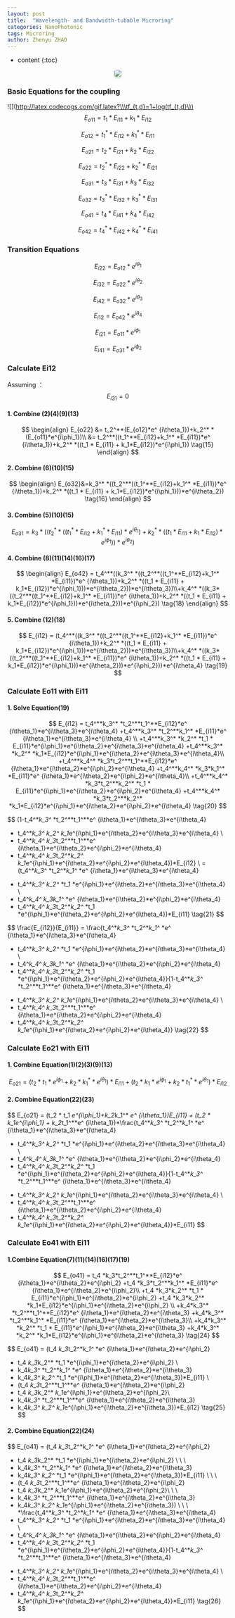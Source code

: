 ```yaml
---
layout: post
title:  "Wavelength- and Bandwidth-tubable Microring"
categories: NanoPhotonic
tags: Microring
author: Zhenyu ZHAO
---
```


* content
{:toc}




<center>    <img style="border-radius: 0.3125em;    box-shadow: 0 2px 4px 0 rgba(34,36,38,.12),0 2px 10px 0 rgba(34,36,38,.08);"     src="https://github.com/Hideousmon/Hideousmon.github.io/raw/master/_img/posts/Wavelength-_and_Bandwidth-_tunable_Microring.png"> </center>

### Basic Equations for the coupling

![](http://latex.codecogs.com/gif.latex?\\\tf_{t,d}=1+log(tf_{t,d}\))
$$
E_{o11} = t_1 * E_{i11} + k_1*E_{i12} \tag{1}
$$

$$
E_{o12}=t_1^**E_{i12}+k_1^* *E_{i11} \tag{2}
$$

$$
E_{o21} = t_2 * E_{i21} + k_2*E_{i22} \tag{3}
$$

$$
E_{o22}=t_2^**E_{i22}+k_2^* *E_{i21} \tag{4}
$$

$$
E_{o31} = t_3 * E_{i31} + k_3*E_{i32} \tag{5}
$$

$$
E_{o32}=t_3^**E_{i32}+k_3^* *E_{i31} \tag{6}
$$

$$
E_{o41} = t_4 * E_{i41} + k_4*E_{i42} \tag{7}
$$

$$
E_{o42}=t_4^**E_{i42}+k_4^* *E_{i41} \tag{8}
$$

### Transition Equations

$$
E_{i22} = E_{o12}*e^ {i\theta_1} \tag{9}
$$

$$
E_{i32}=E_{o22}*e^{i\theta_2} \tag{10}
$$

$$
E_{i42}=E_{o32}*e^{i\theta_3} \tag{11}
$$

$$
E_{i12} = E_{o42}*e^{i\theta_4} \tag{12}
$$

$$
E_{i21} = E_{o11}*e^{i\phi_1} \tag{13}
$$

$$
E_{i41}=E_{o31}*e^{i\phi_2} \tag{14}
$$

### Calculate Ei12

Assuming ：
$$
E_{i31} = 0
$$

#### 1. Combine (2)(4)(9)(13)

$$
\begin{align}
E_{o22} &= t_2^**(E_{o12}*e^ {i\theta_1})+k_2^* *(E_{o11}*e^{i\phi_1})\\
&= t_2^**((t_1^**E_{i12}+k_1^* *E_{i11})*e^ {i\theta_1})+k_2^* *((t_1 * E_{i11} + k_1*E_{i12})*e^{i\phi_1}) \tag{15}
\end{align}
$$

#### 2. Combine (6)(10)(15)

$$
\begin{align}
E_{o32}&=k_3^* *((t_2^**((t_1^**E_{i12}+k_1^* *E_{i11})*e^ {i\theta_1})+k_2^* *((t_1 * E_{i11} + k_1*E_{i12})*e^{i\phi_1}))*e^{i\theta_2}) \tag{16}
\end{align}
$$

#### 3. Combine (5)(10)(15)

$$
E_{o31} =  k_3*((t_2^**((t_1^**E_{i12}+k_1^* *E_{i11})*e^ {i\theta_1})+k_2^* *((t_1 * E_{i11} + k_1*E_{i12})*e^{i\phi_1}))*e^{i\theta_2}) \tag{17}
$$

#### 4. Combine (8)(11)(14)(16)(17)

$$
\begin{align}
E_{o42} = t_4^**((k_3^* *((t_2^**((t_1^**E_{i12}+k_1^* *E_{i11})*e^ {i\theta_1})+k_2^* *((t_1 * E_{i11} + k_1*E_{i12})*e^{i\phi_1}))*e^{i\theta_2}))*e^{i\theta_3})\\+k_4^* *((k_3*((t_2^**((t_1^**E_{i12}+k_1^* *E_{i11})*e^ {i\theta_1})+k_2^* *((t_1 * E_{i11} + k_1*E_{i12})*e^{i\phi_1}))*e^{i\theta_2}))*e^{i\phi_2}) \tag{18}
\end{align}
$$

#### 5. Combine (12)(18)

$$
E_{i12} = (t_4^**((k_3^* *((t_2^**((t_1^**E_{i12}+k_1^* *E_{i11})*e^ {i\theta_1})+k_2^* *((t_1 * E_{i11} + k_1*E_{i12})*e^{i\phi_1}))*e^{i\theta_2}))*e^{i\theta_3})\\+k_4^* *((k_3*((t_2^**((t_1^**E_{i12}+k_1^* *E_{i11})*e^ {i\theta_1})+k_2^* *((t_1 * E_{i11} + k_1*E_{i12})*e^{i\phi_1}))*e^{i\theta_2}))*e^{i\phi_2}))*e^{i\theta_4} \tag{19}
$$

### Calculate Eo11 with Ei11

#### 1. Solve Equation(19)

$$
E_{i12} = t_4^**k_3^* *t_2^**t_1^**E_{i12}*e^ {i\theta_1}*e^{i\theta_3}*e^{i\theta_4}
+t_4^**k_3^* *t_2^**k_1^* *E_{i11}*e^ {i\theta_1}*e^{i\theta_3}*e^{i\theta_4} \\
+t_4^**k_3^* *k_2^* *t_1 * E_{i11}*e^{i\phi_1}*e^{i\theta_2}*e^{i\theta_3}*e^{i\theta_4} 
+t_4^**k_3^* *k_2^* *k_1*E_{i12}*e^{i\phi_1}*e^{i\theta_2}*e^{i\theta_3}*e^{i\theta_4}\\
+t_4^**k_4^* *k_3*t_2^**t_1^**E_{i12}*e^ {i\theta_1}*e^{i\theta_2}*e^{i\phi_2}*e^{i\theta_4}
+t_4^**k_4^* *k_3*k_1^* *E_{i11}*e^ {i\theta_1}*e^{i\theta_2}*e^{i\phi_2}*e^{i\theta_4}\\
+t_4^**k_4^* *k_3*t_2^**k_2^* *t_1 * E_{i11}*e^{i\phi_1}*e^{i\theta_2}*e^{i\phi_2}*e^{i\theta_4} 
+t_4^**k_4^* *k_3*t_2^**k_2^* *k_1*E_{i12}*e^{i\phi_1}*e^{i\theta_2}*e^{i\phi_2}*e^{i\theta_4} \tag{20}
$$

$$
(1-t_4^**k_3^* *t_2^**t_1^**e^ {i\theta_1}*e^{i\theta_3}*e^{i\theta_4} 
- t_4^**k_3^* *k_2^* *k_1*e^{i\phi_1}*e^{i\theta_2}*e^{i\theta_3}*e^{i\theta_4} \\
- t_4^**k_4^* *k_3*t_2^**t_1^**e^ {i\theta_1}*e^{i\theta_2}*e^{i\phi_2}*e^{i\theta_4}
- t_4^**k_4^* *k_3*t_2^**k_2^* *k_1*e^{i\phi_1}*e^{i\theta_2}*e^{i\phi_2}*e^{i\theta_4})*E_{i12} \\
= (t_4^**k_3^* *t_2^**k_1^* *e^ {i\theta_1}*e^{i\theta_3}*e^{i\theta_4} 
+ t_4^**k_3^* *k_2^* *t_1 *e^{i\phi_1}*e^{i\theta_2}*e^{i\theta_3}*e^{i\theta_4} \\
+ t_4^**k_4^* *k_3*k_1^* *e^ {i\theta_1}*e^{i\theta_2}*e^{i\phi_2}*e^{i\theta_4}
+ t_4^**k_4^* *k_3*t_2^**k_2^* *t_1 *e^{i\phi_1}*e^{i\theta_2}*e^{i\phi_2}*e^{i\theta_4})*E_{i11} \tag{21}
$$

$$
\frac{E_{i12}}{E_{i11}} = \frac{t_4^**k_3^* *t_2^**k_1^* *e^ {i\theta_1}*e^{i\theta_3}*e^{i\theta_4} 
+ t_4^**k_3^* *k_2^* *t_1 *e^{i\phi_1}*e^{i\theta_2}*e^{i\theta_3}*e^{i\theta_4} \\
+ t_4^**k_4^* *k_3*k_1^* *e^ {i\theta_1}*e^{i\theta_2}*e^{i\phi_2}*e^{i\theta_4}
+ t_4^**k_4^* *k_3*t_2^**k_2^* *t_1 *e^{i\phi_1}*e^{i\theta_2}*e^{i\phi_2}*e^{i\theta_4}}{1-t_4^**k_3^* *t_2^**t_1^**e^ {i\theta_1}*e^{i\theta_3}*e^{i\theta_4} 
- t_4^**k_3^* *k_2^* *k_1*e^{i\phi_1}*e^{i\theta_2}*e^{i\theta_3}*e^{i\theta_4} \\
- t_4^**k_4^* *k_3*t_2^**t_1^**e^ {i\theta_1}*e^{i\theta_2}*e^{i\phi_2}*e^{i\theta_4}
- t_4^**k_4^* *k_3*t_2^**k_2^* *k_1*e^{i\phi_1}*e^{i\theta_2}*e^{i\phi_2}*e^{i\theta_4}} \tag{22}
$$

### Calculate Eo21 with Ei11

#### 1. Combine Equation(1)(2)(3)(9)(13)

$$
E_{o21} = (t_2 * t_1 *e^{i\phi_1}+k_2*k_1^* *e^ {i\theta_1})*E_{i11} + (t_2 * k_1*e^{i\phi_1} + k_2*t_1^**e^ {i\theta_1})*E_{i12} \tag{23}
$$

#### 2. Combine Equation(22)(23)

$$
E_{o21} = (t_2 * t_1 *e^{i\phi_1}+k_2*k_1^* *e^ {i\theta_1})*E_{i11} + (t_2 * k_1*e^{i\phi_1} + k_2*t_1^**e^ {i\theta_1})*\frac{t_4^**k_3^* *t_2^**k_1^* *e^ {i\theta_1}*e^{i\theta_3}*e^{i\theta_4} 
+ t_4^**k_3^* *k_2^* *t_1 *e^{i\phi_1}*e^{i\theta_2}*e^{i\theta_3}*e^{i\theta_4} \\
+ t_4^**k_4^* *k_3*k_1^* *e^ {i\theta_1}*e^{i\theta_2}*e^{i\phi_2}*e^{i\theta_4}
+ t_4^**k_4^* *k_3*t_2^**k_2^* *t_1 *e^{i\phi_1}*e^{i\theta_2}*e^{i\phi_2}*e^{i\theta_4}}{1-t_4^**k_3^* *t_2^**t_1^**e^ {i\theta_1}*e^{i\theta_3}*e^{i\theta_4} 
- t_4^**k_3^* *k_2^* *k_1*e^{i\phi_1}*e^{i\theta_2}*e^{i\theta_3}*e^{i\theta_4} \\
- t_4^**k_4^* *k_3*t_2^**t_1^**e^ {i\theta_1}*e^{i\theta_2}*e^{i\phi_2}*e^{i\theta_4}
- t_4^**k_4^* *k_3*t_2^**k_2^* *k_1*e^{i\phi_1}*e^{i\theta_2}*e^{i\phi_2}*e^{i\theta_4}}*E_{i11}
$$





### Calculate Eo41 with Ei11

#### 1.Combine Equation(7)(11)(14)(16)(17)(19)

$$
E_{o41} =  t_4 *k_3*t_2^**t_1^**E_{i12}*e^ {i\theta_1}*e^{i\theta_2}*e^{i\phi_2}
+t_4 *k_3*t_2^**k_1^* *E_{i11}*e^ {i\theta_1}*e^{i\theta_2}*e^{i\phi_2}\\
+t_4 *k_3*k_2^* *t_1 * E_{i11}*e^{i\phi_1}*e^{i\theta_2}*e^{i\phi_2} 
+t_4 *k_3*k_2^* *k_1*E_{i12}*e^{i\phi_1}*e^{i\theta_2}*e^{i\phi_2} \\
+k_4*k_3^* *t_2^**t_1^**E_{i12}*e^ {i\theta_1}*e^{i\theta_2}*e^{i\theta_3}
+k_4*k_3^* *t_2^**k_1^* *E_{i11}*e^ {i\theta_1}*e^{i\theta_2}*e^{i\theta_3}\\
+k_4*k_3^* *k_2^* *t_1 * E_{i11}*e^{i\phi_1}*e^{i\theta_2}*e^{i\theta_3} 
+k_4*k_3^* *k_2^* *k_1*E_{i12}*e^{i\phi_1}*e^{i\theta_2}*e^{i\theta_3} \tag{24}
$$

$$
E_{o41} = (t_4 *k_3*t_2^**k_1^* *e^ {i\theta_1}*e^{i\theta_2}*e^{i\phi_2} 
+ t_4 *k_3*k_2^* *t_1 *e^{i\phi_1}*e^{i\theta_2}*e^{i\phi_2} \\
+ k_4*k_3^* *t_2^**k_1^* *e^ {i\theta_1}*e^{i\theta_2}*e^{i\theta_3} 
+ k_4*k_3^* *k_2^* *t_1 *e^{i\phi_1}*e^{i\theta_2}*e^{i\theta_3})*E_{i11} \\
+ (t_4 *k_3*t_2^**t_1^**e^ {i\theta_1}*e^{i\theta_2}*e^{i\phi_2}
+ t_4 *k_3*k_2^* *k_1*e^{i\phi_1}*e^{i\theta_2}*e^{i\phi_2}\\
+ k_4*k_3^* *t_2^**t_1^**e^ {i\theta_1}*e^{i\theta_2}*e^{i\theta_3}
+ k_4*k_3^* *k_2^* *k_1*e^{i\phi_1}*e^{i\theta_2}*e^{i\theta_3})*E_{i12} \tag{25}
$$

#### 2. Combine Equation(22)(24)

$$
E_{o41} = (t_4 *k_3*t_2^**k_1^* *e^ {i\theta_1}*e^{i\theta_2}*e^{i\phi_2} 
+ t_4 *k_3*k_2^* *t_1 *e^{i\phi_1}*e^{i\theta_2}*e^{i\phi_2} \\
\ \\ 
+ k_4*k_3^* *t_2^**k_1^* *e^ {i\theta_1}*e^{i\theta_2}*e^{i\theta_3} 
+ k_4*k_3^* *k_2^* *t_1 *e^{i\phi_1}*e^{i\theta_2}*e^{i\theta_3})*E_{i11} \\
\ \\ 
+ (t_4 *k_3*t_2^**t_1^**e^ {i\theta_1}*e^{i\theta_2}*e^{i\phi_2}
+ t_4 *k_3*k_2^* *k_1*e^{i\phi_1}*e^{i\theta_2}*e^{i\phi_2}\\
\ \\ 
+ k_4*k_3^* *t_2^**t_1^**e^ {i\theta_1}*e^{i\theta_2}*e^{i\theta_3}
+ k_4*k_3^* *k_2^* *k_1*e^{i\phi_1}*e^{i\theta_2}*e^{i\theta_3}) \\
\ \\ 
*\frac{t_4^**k_3^* *t_2^**k_1^* *e^ {i\theta_1}*e^{i\theta_3}*e^{i\theta_4} 
+ t_4^**k_3^* *k_2^* *t_1 *e^{i\phi_1}*e^{i\theta_2}*e^{i\theta_3}*e^{i\theta_4} \\
+ t_4^**k_4^* *k_3*k_1^* *e^ {i\theta_1}*e^{i\theta_2}*e^{i\phi_2}*e^{i\theta_4}
+ t_4^**k_4^* *k_3*t_2^**k_2^* *t_1 *e^{i\phi_1}*e^{i\theta_2}*e^{i\phi_2}*e^{i\theta_4}}{1-t_4^**k_3^* *t_2^**t_1^**e^ {i\theta_1}*e^{i\theta_3}*e^{i\theta_4} 
- t_4^**k_3^* *k_2^* *k_1*e^{i\phi_1}*e^{i\theta_2}*e^{i\theta_3}*e^{i\theta_4} \\
- t_4^**k_4^* *k_3*t_2^**t_1^**e^ {i\theta_1}*e^{i\theta_2}*e^{i\phi_2}*e^{i\theta_4}
- t_4^**k_4^* *k_3*t_2^**k_2^* *k_1*e^{i\phi_1}*e^{i\theta_2}*e^{i\phi_2}*e^{i\theta_4}}*E_{i11} \tag{26}
$$

